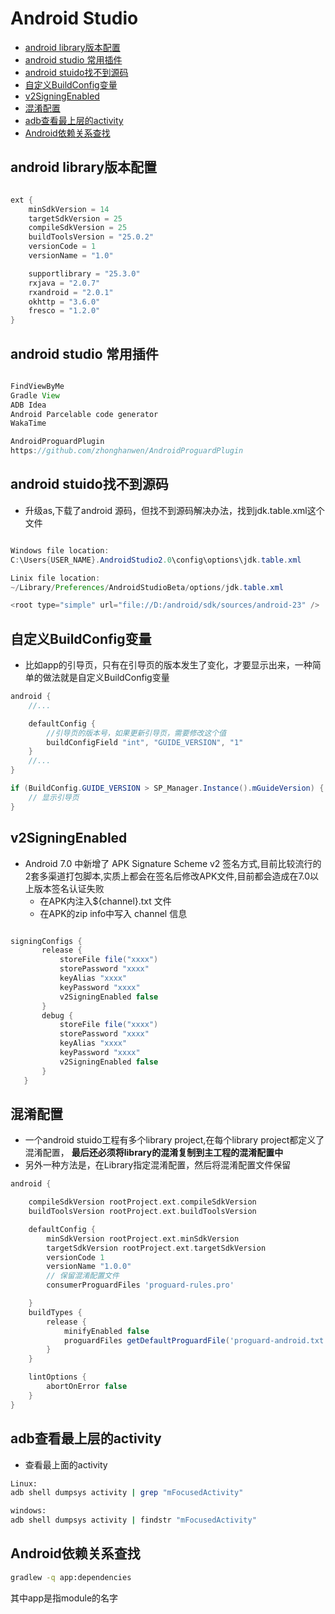 # Android Studio

- [android  library版本配置](#android--library版本配置)
- [android studio 常用插件](#android-studio-常用插件)
- [android stuido找不到源码](#android-stuido找不到源码)
- [自定义BuildConfig变量](#自定义buildconfig变量)
- [v2SigningEnabled](#v2signingenabled)
- [混淆配置](#混淆配置)
- [adb查看最上层的activity](#adb查看最上层的activity)
- [Android依赖关系查找](#android依赖关系查找)

## android  library版本配置

``` java

ext {
    minSdkVersion = 14
    targetSdkVersion = 25
    compileSdkVersion = 25
    buildToolsVersion = "25.0.2"
    versionCode = 1
    versionName = "1.0"

    supportlibrary = "25.3.0"
    rxjava = "2.0.7"
    rxandroid = "2.0.1"
    okhttp = "3.6.0"
    fresco = "1.2.0"
}

```

## android studio 常用插件

```java

FindViewByMe
Gradle View
ADB Idea
Android Parcelable code generator
WakaTime

AndroidProguardPlugin
https://github.com/zhonghanwen/AndroidProguardPlugin

```

## android stuido找不到源码

- 升级as,下载了android 源码，但找不到源码解决办法，找到jdk.table.xml这个文件

```java

Windows file location:
C:\Users{USER_NAME}.AndroidStudio2.0\config\options\jdk.table.xml

Linix file location:
~/Library/Preferences/AndroidStudioBeta/options/jdk.table.xml

<root type="simple" url="file://D:/android/sdk/sources/android-23" />

```

## 自定义BuildConfig变量

- 比如app的引导页，只有在引导页的版本发生了变化，才要显示出来，一种简单的做法就是自定义BuildConfig变量

```java
android {
    //...

    defaultConfig {
        //引导页的版本号，如果更新引导页，需要修改这个值
        buildConfigField "int", "GUIDE_VERSION", "1"
    }
    //...
}

if (BuildConfig.GUIDE_VERSION > SP_Manager.Instance().mGuideVersion) {
    // 显示引导页
}

```

## v2SigningEnabled

- Android 7.0 中新增了 APK Signature Scheme v2 签名方式,目前比较流行的2套多渠道打包脚本,实质上都会在签名后修改APK文件,目前都会造成在7.0以上版本签名认证失败
    - 在APK内注入${channel}.txt 文件
    - 在APK的zip info中写入 channel 信息

```java

signingConfigs {
       release {
           storeFile file("xxxx")
           storePassword "xxxx"
           keyAlias "xxxx"
           keyPassword "xxxx"
           v2SigningEnabled false
       }
       debug {
           storeFile file("xxxx")
           storePassword "xxxx"
           keyAlias "xxxx"
           keyPassword "xxxx"
           v2SigningEnabled false
       }
   }

```

## 混淆配置

- 一个android stuido工程有多个library project,在每个library project都定义了混淆配置，
 **最后还必须将library的混淆复制到主工程的混淆配置中**
- 另外一种方法是，在Library指定混淆配置，然后将混淆配置文件保留

```groovy
android {

    compileSdkVersion rootProject.ext.compileSdkVersion
    buildToolsVersion rootProject.ext.buildToolsVersion

    defaultConfig {
        minSdkVersion rootProject.ext.minSdkVersion
        targetSdkVersion rootProject.ext.targetSdkVersion
        versionCode 1
        versionName "1.0.0"
        // 保留混淆配置文件
        consumerProguardFiles 'proguard-rules.pro'

    }
    buildTypes {
        release {
            minifyEnabled false
            proguardFiles getDefaultProguardFile('proguard-android.txt'), 'proguard-rules.pro'
        }
    }

    lintOptions {
        abortOnError false
    }
}
```

## adb查看最上层的activity

- 查看最上面的activity

```bash
Linux:
adb shell dumpsys activity | grep "mFocusedActivity"

windows:
adb shell dumpsys activity | findstr "mFocusedActivity"
```

## Android依赖关系查找

```bash
gradlew -q app:dependencies
```

其中app是指module的名字
